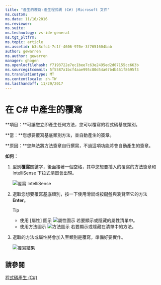 ```yaml
---
title: "產生的覆寫-產生程式碼 (C#) |Microsoft 文件"
ms.custom: 
ms.date: 11/16/2016
ms.reviewer: 
ms.suite: 
ms.technology: vs-ide-general
ms.tgt_pltfrm: 
ms.topic: article
ms.assetid: b3c8cfc4-7c1f-4606-970e-3f7651604bab
author: gewarren
ms.author: gewarren
manager: ghogen
ms.openlocfilehash: f7193722e7ec1bee7c63e2495ed2d07155cc663b
ms.sourcegitcommit: 5f5587a1bcf4aae995c80d54a67b4b461f8695f3
ms.translationtype: MT
ms.contentlocale: zh-TW
ms.lasthandoff: 11/29/2017
---
```

# <a name="generate-an-override-in-c"></a>在 C# 中產生的覆寫 #

**項目：**可讓您立即產生任何方法，您可以覆寫的程式碼基底類別。

**當：**您想要覆寫基底類別方法，並自動產生的簽章。

**原因：**您無法將方法簽章自行撰寫，不過這項功能將會自動產生的簽章。

**如何：**

1. 型別**覆寫**關鍵字，後面接著一個空格，其中您想要插入的覆寫的方法簽章和 IntelliSense 下拉式清單會出現。

   ![覆寫 IntelliSense](media/override_intellisense.png)

1. 選取您想要覆寫基底類別，按一下使用滑鼠或按鍵盤與瀏覽至它的方法**Enter**。

   >[!TIP]
   >* 使用 [屬性] 圖示 ![屬性圖示](media/override_property.png) 若要顯示或隱藏的屬性清單中。
   >* 使用方法圖示 ![方法圖示](media/override_method.png) 若要顯示或隱藏在清單中的方法。

1. 選取的方法或屬性將會加入至類別是覆寫，準備好要實作。

   ![覆寫結果](media/override_result.png)

## <a name="see-also"></a>請參閱

[程式碼產生 (C#)](../code-generation-csharp.md)
